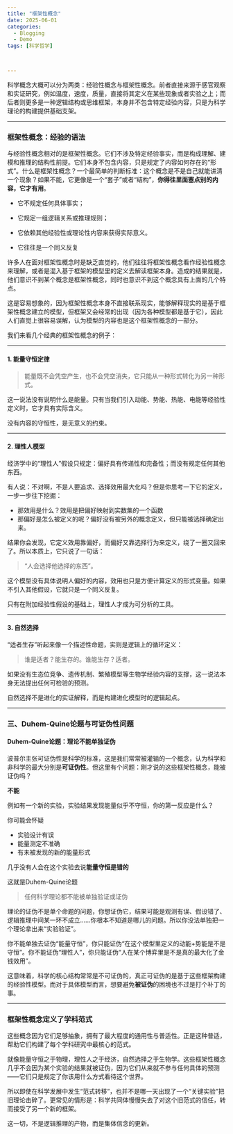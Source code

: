 ```yaml
---
title: "框架性概念"
date: 2025-06-01
categories:
  - Blogging
  - Demo
tags: [科学哲学]



---
```


科学概念大概可以分为两类：经验性概念与框架性概念。前者直接来源于感官观察和实证研究，例如温度，速度，质量，直接将其定义在某些现象或者实验之上；而后者则更多是一种逻辑结构或思维框架，本身并不包含特定经验内容，只是为科学理论的构建提供基础支架。

---

### 框架性概念：经验的语法

与经验性概念相对的是框架性概念。它们不涉及特定经验事实，而是构成理解、建模和推理的结构性前提。它们本身不包含内容，只是规定了内容如何存在的“形式”。什么是框架性概念？一个最简单的判断标准：这个概念是不是自己就能讲清一个现象？如果不能，它更像是一个“套子”或者“结构”，**你得往里面塞点别的内容，它才有用**。

- 它不规定任何具体事实；

- 它规定一组逻辑关系或推理规则；

- 它依赖其他经验性或理论性内容来获得实际意义。

- 它往往是一个同义反复

许多人在面对框架性概念时是缺乏直觉的，他们往往将框架性概念看作经验性概念来理解，或者是混入基于框架的模型里的定义去解读框架本身。造成的结果就是，他们意识不到某个概念是框架性概念，同时也意识不到这个概念具有上面的几个特点。

这是容易想象的，因为框架性概念本身不直接联系现实，能够解释现实的是基于框架性概念建立的模型，但框架又会经常的出现（因为各种模型都是基于它），因此人们直觉上很容易误解，认为模型的内容也是这个框架性概念的一部分。

我们来看几个经典的框架性概念的例子：


---

#### 1. 能量守恒定律

> 能量既不会凭空产生，也不会凭空消失，它只能从一种形式转化为另一种形式。

这一说法没有说明什么是能量。只有当我们引入动能、势能、热能、电能等经验性定义时，它才具有实际含义。

没有内容的守恒性，是无意义的约束。


---

#### 2. 理性人模型

经济学中的“理性人”假设只规定：偏好具有传递性和完备性；而没有规定任何其他东西。

有人说：不对啊，不是人要追求、选择效用最大化吗？但是你思考一下它的定义，一步一步往下挖掘：
- 那效用是什么？效用是把偏好映射到实数集的一个函数
- 那偏好是怎么被定义的呢？偏好没有被另外的概念定义，但只能被选择确定出来。

结果你会发现，它定义效用靠偏好，而偏好又靠选择行为来定义，绕了一圈又回来了。所以本质上，它只说了一句话：
> “人会选择他选择的东西”。

这个模型没有具体说明人偏好的内容，效用也只是方便计算定义的形式变量。如果不引入其他假设，它就只是一个同义反复。

只有在附加经验性假设的基础上，理性人才成为可分析的工具。


---

#### 3. 自然选择

“适者生存”听起来像一个描述性命题，实则是逻辑上的循环定义：

> 谁是适者？能生存的。谁能生存？适者。

如果没有生态位竞争、遗传机制、繁殖模型等生物学经验内容的支撑，这一说法本身无法提出任何可检验的预测。

自然选择不是进化的实证解释，而是构建进化模型时的逻辑起点。


---

### 三、Duhem-Quine论题与可证伪性问题

#### Duhem-Quine论题：理论不能单独证伪

波普尔主张可证伪性是科学的标准，这是我们常常被灌输的一个概念，认为科学和非科学的最大分别是**可证伪性**。但这里有个问题：刚才说的这些框架性概念，能被证伪吗？

**不能**

例如有一个新的实验，实验结果发现能量似乎不守恒，你的第一反应是什么？

你可能会怀疑
- 实验设计有误
- 能量测定不准确
- 有未被发现的新的能量形式

几乎没有人会在这个实验去说**能量守恒是错的**

这就是Duhem-Quine论题
>任何科学理论都不能被单独验证或证伪

理论的证伪不是单个命题的问题，你想证伪它，结果可能是观测有误、假设错了、逻辑推理中间某一环不成立……你根本不知道是哪儿的问题。所以你没法单独把一个理论拿出来“实验验证”。

你不能单独去证伪“能量守恒”，你只能证伪“在这个模型里定义的动能+势能是不是守恒”。你不能证伪“理性人”，你只能证伪“人在某个博弈里是不是真的最大化了金钱效用”。

这意味着，科学的核心结构常常是不可证伪的，真正可证伪的是基于这些框架构建的经验性模型。而对于具体模型而言，想要避免**被证伪**的困境也不过是打个补丁的事。


---

### 框架性概念定义了学科范式

这些概念因为它们足够抽象，拥有了最大程度的通用性与普适性。正是这种普适，帮助它们构建了每个学科研究中最核心的范式。

就像能量守恒之于物理，理性人之于经济，自然选择之于生物学。这些框架性概念几乎不会因为某个实验的结果就被证伪，因为它们从来就不参与任何具体的预测——它们只是规定了你该用什么方式看待这个世界。

所以即使在科学发展中发生“范式转移”，也并不是哪一天出现了一个“关键实验”把旧理论击碎了。更常见的情形是：科学共同体慢慢失去了对这个旧范式的信任，转而接受了另一个新的框架。

这一切，不是逻辑推理的产物，而是集体信念的更新。
